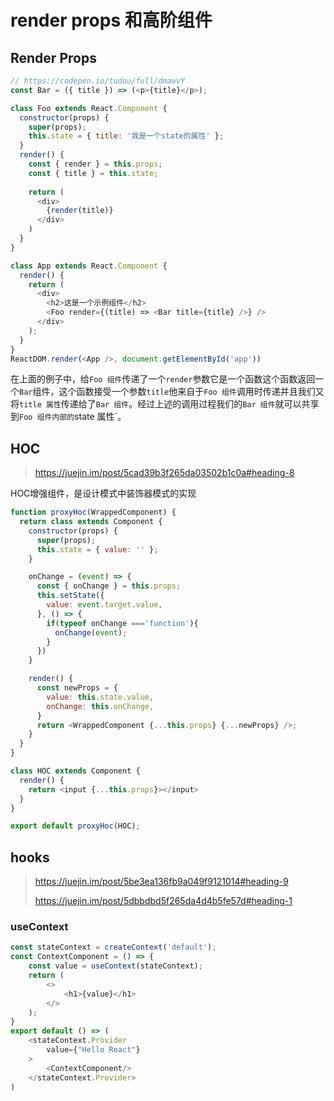 # render props  和高阶组件

## Render Props

```js
// https://codepen.io/tudou/full/dmawvY
const Bar = ({ title }) => (<p>{title}</p>);

class Foo extends React.Component {
  constructor(props) {
    super(props);
    this.state = { title: '我是一个state的属性' };
  }
  render() {
    const { render } = this.props;
    const { title } = this.state;
    
    return (
      <div>
        {render(title)}
      </div>
    )
  }
}

class App extends React.Component {
  render() {
    return (
      <div>
        <h2>这是一个示例组件</h2>
        <Foo render={(title) => <Bar title={title} />} />
      </div>
    );
  }
}
ReactDOM.render(<App />, document.getElementById('app'))

```

在上面的例子中，给`Foo 组件`传递了一个`render`参数它是一个函数这个函数返回一个`Bar`组件，这个函数接受一个参数`title`他来自于`Foo 组件`调用时传递并且我们又将`title 属性`传递给了`Bar 组件`。经过上述的调用过程我们的`Bar 组件`就可以共享到`Foo 组件内部的`state 属性`。

## HOC

> https://juejin.im/post/5cad39b3f265da03502b1c0a#heading-8

HOC增强组件，是设计模式中装饰器模式的实现

```javascript
function proxyHoc(WrappedComponent) {
  return class extends Component {
    constructor(props) {
      super(props);
      this.state = { value: '' };
    }

    onChange = (event) => {
      const { onChange } = this.props;
      this.setState({
        value: event.target.value,
      }, () => {
        if(typeof onChange ==='function'){
          onChange(event);
        }
      })
    }

    render() {
      const newProps = {
        value: this.state.value,
        onChange: this.onChange,
      }
      return <WrappedComponent {...this.props} {...newProps} />;
    }
  }
}

class HOC extends Component {
  render() {
    return <input {...this.props}></input>
  }
}

export default proxyHoc(HOC);

```

## hooks

> https://juejin.im/post/5be3ea136fb9a049f9121014#heading-9
>
> https://juejin.im/post/5dbbdbd5f265da4d4b5fe57d#heading-1

###  useContext

```javascript
const stateContext = createContext('default');
const ContextComponent = () => {
  	const value = useContext(stateContext);
    return (
        <>
            <h1>{value}</h1>
        </>
    );
}
export default () => (
    <stateContext.Provider
        value={"Hello React"}
    >
        <ContextComponent/>
    </stateContext.Provider>
)

```

